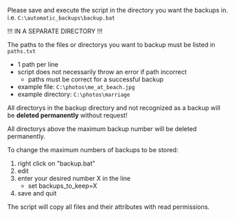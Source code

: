 Please save and execute the script in the directory you want the backups in.
	i.e. `C:\automatic_backups\backup.bat`

!!! IN A SEPARATE DIRECTORY !!!

The paths to the files or directorys you want to backup must be listed in `paths.txt`

* 1 path per line
* script does not necessarily throw an error if path incorrect
	* paths must be correct for a successful backup
* example file: `C:\photos\me_at_beach.jpg`
* example directory: `C:\photos\marriage`

All directorys in the backup directory and not recognized as a backup will be **deleted permanently** without request!

All directorys above the maximum backup number will be deleted permanently.

To change the maximum numbers of backups to be stored:

1. right click on "backup.bat"
2. edit
3. enter your desired number X in the line
	* set backups_to_keep=X
4. save and quit

The script will copy all files and their attributes with read permissions.
